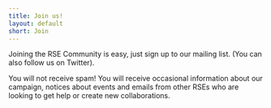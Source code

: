 ```yaml
---
title: Join us!
layout: default
short: Join
---
```


Joining the RSE Community is easy, just sign up to our mailing list. (You can also follow us on Twitter).

You will not receive spam! You will receive occasional information about our campaign, 
notices about events and emails from other RSEs who are looking to get help or create new collaborations.
